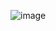  ![image](https://github.com/omjadhav1910/Superwars/assets/144478519/78a74ee4-8858-4af3-9703-d27ead8b3b99)
